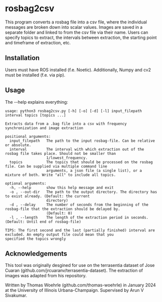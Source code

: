 # rosbag2csv
This program converts a rosbag file into a csv file, where the individual messages are broken down into scalar values. Images are saved in a separate folder and linked to from the csv file via their name. Users can specify topics to extract, the intervals between extraction, the starting point and timeframe of extraction, etc. 

## Installation
Users must have ROS installed (f.e. Noetic). 
Additionally, Numpy and cv2 must be installed (f.e. via pip).

## Usage
The --help explains everything:
```
usage: python3 rosbag2csv.py [-h] [-o] [-d] [-l] input_filepath interval topics [topics ...]

Extracts data from a .bag file into a csv with frequency synchronization and image extraction

positional arguments:
  input_filepath   The path to the input rosbag-file. Can be relative or absolute.
  interval         The interval with which extraction out of the rosbag file takes place. Should not be smaller than
                   1/lowest_frequency.
  topics           The topics that should be processed on the rosbag file. Can be supplied via multiple command line
                   arguments, a json file (a single list), or a mixture of both. Write "all" to include all topics.

optional arguments:
  -h, --help       show this help message and exit
  -o , --out-dir   The path to the output directory. The directory has to exist already. (Default: the current
                   directory)
  -d , --delay     The number of seconds from the beginning of the rosbag-file that the extraction should be delayed by.
                   (Default: 0)
  -l , --length    The length of the extraction period in seconds. (Default: Until end of rosbag-file)

TIPS: The first second and the last (partially finished) interval are excluded. An empty output file could mean that you
specified the topics wrongly
```

## Acknowledgements
This tool was originally desgined for use on the terrasentia dataset of Jose Cuaran (github.com/jrcuaranv/terrasentia-dataset). 
The extraction of images was adapted from his repository. 

Written by Thomas Woehrle (github.com/thomas-woehrle) in January 2024 at the University of Illinois Urbana-Champaign.
Supervised by Arun V Sivakumar.





